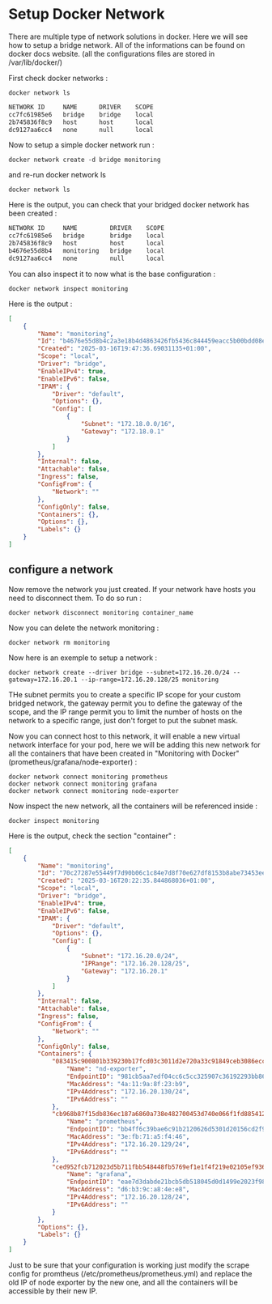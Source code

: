 # Setup Docker Network

There are multiple type of network solutions in docker. Here we will see how to setup a bridge network.
All of the informations can be found on docker docs website.
(all the configurations files are stored in /var/lib/docker/)

First check docker networks :
```shell
docker network ls
```

```bash
NETWORK ID     NAME      DRIVER    SCOPE
cc7fc61985e6   bridge    bridge    local
2b745836f8c9   host      host      local
dc9127aa6cc4   none      null      local
```

Now to setup a simple docker network run :

```shell
docker network create -d bridge monitoring
```

and re-run docker network ls
```shell
docker network ls
```
Here is the output,  you can check that your bridged docker network has been created :
```bash
NETWORK ID     NAME         DRIVER    SCOPE
cc7fc61985e6   bridge       bridge    local
2b745836f8c9   host         host      local
b4676e55d8b4   monitoring   bridge    local
dc9127aa6cc4   none         null      local
```

You can also inspect it to now what is the base configuration : 

```shell
docker network inspect monitoring
```
Here is the output :
```json
[
    {
        "Name": "monitoring",
        "Id": "b4676e55d8b4c2a3e18b4d4863426fb5436c844459eacc5b00bdd08e9083ab70",
        "Created": "2025-03-16T19:47:36.69031135+01:00",
        "Scope": "local",
        "Driver": "bridge",
        "EnableIPv4": true,
        "EnableIPv6": false,
        "IPAM": {
            "Driver": "default",
            "Options": {},
            "Config": [
                {
                    "Subnet": "172.18.0.0/16",
                    "Gateway": "172.18.0.1"
                }
            ]
        },
        "Internal": false,
        "Attachable": false,
        "Ingress": false,
        "ConfigFrom": {
            "Network": ""
        },
        "ConfigOnly": false,
        "Containers": {},
        "Options": {},
        "Labels": {}
    }
]
```

## configure a network

Now remove the network you just created.
If your network have hosts you need to disconnect them.
To do so run :
```shell
docker network disconnect monitoring container_name
```
Now you can delete the network monitoring : 
```shell
docker network rm monitoring
```

Now here is an exemple to setup a network : 
```shell
docker network create --driver bridge --subnet=172.16.20.0/24 --gateway=172.16.20.1 --ip-range=172.16.20.128/25 monitoring
```
THe subnet permits you to create a specific IP scope for your custom bridged network, the gateway permit you to define the gateway of the scope, and the IP range permit you to limit the number of hosts on the network to a specific range, just don't forget to put the subnet mask.

Now you can connect host to this network, it will enable a new virtual network interface for your pod, here we will be adding this new network for all the containers that have been created in "Monitoring with Docker" (prometheus/grafana/node-exporter) :
```shell
docker network connect monitoring prometheus
docker network connect monitoring grafana
docker network connect monitoring node-exporter
```

Now inspect the new network, all the containers will be referenced inside :
```shell
docker inspect monitoring
```
Here is the output, check the section "container" :
```json
[
    {
        "Name": "monitoring",
        "Id": "70c27287e55449f7d90b06c1c84e7d8f70e627df8153b8abe73453eee9ca6df9",
        "Created": "2025-03-16T20:22:35.844868036+01:00",
        "Scope": "local",
        "Driver": "bridge",
        "EnableIPv4": true,
        "EnableIPv6": false,
        "IPAM": {
            "Driver": "default",
            "Options": {},
            "Config": [
                {
                    "Subnet": "172.16.20.0/24",
                    "IPRange": "172.16.20.128/25",
                    "Gateway": "172.16.20.1"
                }
            ]
        },
        "Internal": false,
        "Attachable": false,
        "Ingress": false,
        "ConfigFrom": {
            "Network": ""
        },
        "ConfigOnly": false,
        "Containers": {
            "083415c900801b339230b17fcd03c3011d2e720a33c91849ceb3086ecc106494": {
                "Name": "nd-exporter",
                "EndpointID": "981cb5aa7edf04cc6c5cc325907c36192293bb866587b27a0db01380c898b38f",
                "MacAddress": "4a:11:9a:8f:23:b9",
                "IPv4Address": "172.16.20.130/24",
                "IPv6Address": ""
            },
            "cb968b87f15db836ec187a6860a738e482700453d740e066f1fd885412219ae4": {
                "Name": "prometheus",
                "EndpointID": "bb4ff6c39bae6c91b2120626d5301d20156cd2f98e7a24ec4653ad7b9a45c7df",
                "MacAddress": "3e:fb:71:a5:f4:46",
                "IPv4Address": "172.16.20.129/24",
                "IPv6Address": ""
            },
            "ced952fcb712023d5b711fbb548448fb5769ef1e1f4f219e02105ef93675b54f": {
                "Name": "grafana",
                "EndpointID": "eae7d3dabde21bcb5db518045d0d1499e2023f983f25e0e7cdcce52a05b3f04f",
                "MacAddress": "d6:b3:9c:a8:4e:e8",
                "IPv4Address": "172.16.20.128/24",
                "IPv6Address": ""
            }
        },
        "Options": {},
        "Labels": {}
    }
]
```

Just to be sure that your configuration is working just modify the scrape config for promtheus (/etc/prometheus/prometheus.yml) and replace the old IP of node exporter by the new one, and all the containers will be accessible by their new IP.

